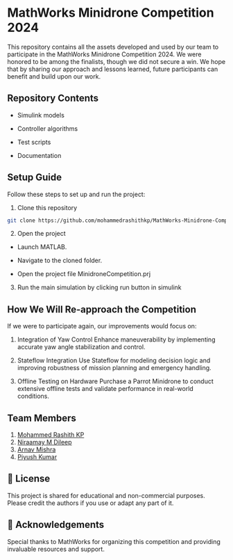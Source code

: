 # MathWorks Minidrone Competition 2024
This repository contains all the assets developed and used by our team to participate in the MathWorks Minidrone Competition 2024. We were honored to be among the finalists, though we did not secure a win.
We hope that by sharing our approach and lessons learned, future participants can benefit and build upon our work.

##  Repository Contents

- Simulink models

- Controller algorithms

- Test scripts

- Documentation

##  Setup Guide

Follow these steps to set up and run the project:

1. Clone this repository
```bash
git clone https://github.com/mohammedrashithkp/MathWorks-Minidrone-Competition-2024.git
```

2. Open the project
- Launch MATLAB.

- Navigate to the cloned folder.

- Open the project file MinidroneCompetition.prj

3. Run the main simulation by clicking run button in simulink

##  How We Will Re-approach the Competition

If we were to participate again, our improvements would focus on:

1. Integration of Yaw Control
Enhance maneuverability by implementing accurate yaw angle stabilization and control.

2. Stateflow Integration
Use Stateflow for modeling decision logic and improving robustness of mission planning and emergency handling.

3. Offline Testing on Hardware
Purchase a Parrot Minidrone to conduct extensive offline tests and validate performance in real-world conditions.


##  Team Members

1. [Mohammed Rashith KP](https://github.com/mohammedrashithkp)
2. [Niraamay M Dileep](https://github.com/niraamaymd)
3. [Arnav Mishra](https://github.com/arnav-mi)
4. [Piyush Kumar](https://github.com/piyushx77)

## 📝 License

This project is shared for educational and non-commercial purposes. Please credit the authors if you use or adapt any part of it.



## 🙌 Acknowledgements

Special thanks to MathWorks for organizing this competition and providing invaluable resources and support.




